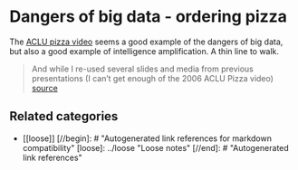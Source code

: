 # Dangers of big data - ordering pizza

 The [ACLU pizza video](https://www.aclu.org/video/ordering-pizza-2015) seems a good example of the dangers of big data, but also a good example of intelligence amplification. A thin line to walk.

> And while I re-used several slides and media  from previous presentations (I can’t get enough of the 2006 ACLU Pizza video) [source](http://bavatuesdays.com/on-next-generation-digital-learning-environments/)

## Related categories

- [[loose]]
[//begin]: # "Autogenerated link references for markdown compatibility"
[loose]: ../loose "Loose notes"
[//end]: # "Autogenerated link references"